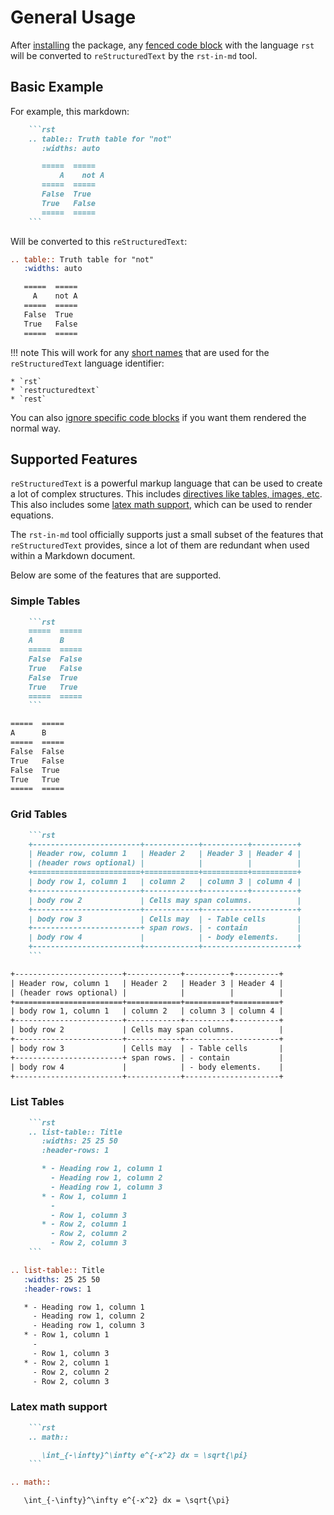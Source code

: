 # General Usage

After [installing](./installation.md) the package, any [fenced code block](https://python-markdown.github.io/extensions/fenced_code_blocks/) with the language `rst` will be converted to `reStructuredText` by the `rst-in-md` tool.

## Basic Example

For example, this markdown:
```markdown
    ```rst
    .. table:: Truth table for "not"
       :widths: auto

       =====  =====
           A    not A
       =====  =====
       False  True
       True   False
       =====  =====
    ```
```

Will be converted to this `reStructuredText`:
```rst
.. table:: Truth table for "not"
   :widths: auto

   =====  =====
     A    not A
   =====  =====
   False  True
   True   False
   =====  =====
```

!!! note
    This will work for any [short names](https://pygments.org/docs/lexers/#pygments.lexers.markup.RstLexer) that are used for the `reStructuredText` language identifier:

    * `rst`
    * `restructuredtext`
    * `rest`

You can also [ignore specific code blocks](./inline_ignore.md) if you want them rendered the normal way.

## Supported Features

`reStructuredText` is a powerful markup language that can be used to create a lot of complex structures. This includes [directives like tables, images, etc](https://docutils.sourceforge.io/docs/ref/rst/directives.html). This also includes some [latex math support](https://docutils.sourceforge.io/docs/ref/rst/mathematics.html), which can be used to render equations.

The `rst-in-md` tool officially supports just a small subset of the features that `reStructuredText` provides, since a lot of them are redundant when used within a Markdown document.

Below are some of the features that are supported.

### Simple Tables

```markdown
    ```rst
    =====  =====
    A      B
    =====  =====
    False  False
    True   False
    False  True
    True   True
    =====  =====
    ```
```

```rst
=====  =====
A      B
=====  =====
False  False
True   False
False  True
True   True
=====  =====
```

### Grid Tables

```markdown
    ```rst
    +------------------------+------------+----------+----------+
    | Header row, column 1   | Header 2   | Header 3 | Header 4 |
    | (header rows optional) |            |          |          |
    +========================+============+==========+==========+
    | body row 1, column 1   | column 2   | column 3 | column 4 |
    +------------------------+------------+----------+----------+
    | body row 2             | Cells may span columns.          |
    +------------------------+------------+---------------------+
    | body row 3             | Cells may  | - Table cells       |
    +------------------------+ span rows. | - contain           |
    | body row 4             |            | - body elements.    |
    +------------------------+------------+---------------------+
    ```
```

```rst
+------------------------+------------+----------+----------+
| Header row, column 1   | Header 2   | Header 3 | Header 4 |
| (header rows optional) |            |          |          |
+========================+============+==========+==========+
| body row 1, column 1   | column 2   | column 3 | column 4 |
+------------------------+------------+----------+----------+
| body row 2             | Cells may span columns.          |
+------------------------+------------+---------------------+
| body row 3             | Cells may  | - Table cells       |
+------------------------+ span rows. | - contain           |
| body row 4             |            | - body elements.    |
+------------------------+------------+---------------------+
```

### List Tables

```markdown
    ```rst
    .. list-table:: Title
       :widths: 25 25 50
       :header-rows: 1

       * - Heading row 1, column 1
         - Heading row 1, column 2
         - Heading row 1, column 3
       * - Row 1, column 1
         -
         - Row 1, column 3
       * - Row 2, column 1
         - Row 2, column 2
         - Row 2, column 3
    ```
```

```rst
.. list-table:: Title
   :widths: 25 25 50
   :header-rows: 1

   * - Heading row 1, column 1
     - Heading row 1, column 2
     - Heading row 1, column 3
   * - Row 1, column 1
     -
     - Row 1, column 3
   * - Row 2, column 1
     - Row 2, column 2
     - Row 2, column 3
```

### Latex math support

```markdown
    ```rst
    .. math::

       \int_{-\infty}^\infty e^{-x^2} dx = \sqrt{\pi}
    ```
```

```rst
.. math::

   \int_{-\infty}^\infty e^{-x^2} dx = \sqrt{\pi}
```
